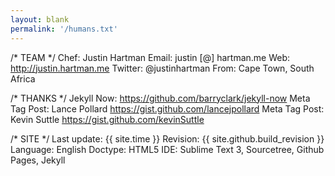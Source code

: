 ```yaml
---
layout: blank
permalink: '/humans.txt'
---
```


/* TEAM */
    Chef: Justin Hartman
    Email: justin [@] hartman.me
    Web: http://justin.hartman.me
    Twitter: @justinhartman
    From: Cape Town, South Africa

/* THANKS */
    Jekyll Now: https://github.com/barryclark/jekyll-now
    Meta Tag Post: Lance Pollard https://gist.github.com/lancejpollard
    Meta Tag Post: Kevin Suttle https://gist.github.com/kevinSuttle


/* SITE */
    Last update: {{ site.time }}
    Revision: {{ site.github.build_revision }}
    Language: English
    Doctype: HTML5
    IDE: Sublime Text 3, Sourcetree, Github Pages, Jekyll

